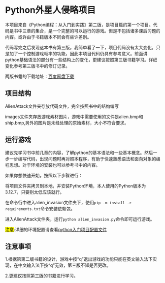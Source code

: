 # Python外星人侵略项目

本项目来自《Python编程：从入门到实践》第二版，是项目篇的第一个项目。代码是书中三章的集合，是一个完整的可以运行的游戏。但是不包括诸多课后习题的内容。或许由于书籍版本不同会有些许差别。

代码写完之后发现这本书有第三版，我简单看了一下，项目代码没有太大变化，只是加了一个控制游戏帧率的功能，因此本项目代码仍具有参考意义。前面讲python基础语法的部分有一些结构上的变化，更建议按照第三版书籍学习。详细变化参考第三版书中的修订记录。

两版书籍的下载地址：<a href="https://pan.baidu.com/s/1wXJZYXXLUcWr4nU5CzKi9Q?pwd=lvso">百度网盘下载</a>

## 项目结构

AlienAttack文件夹存放代码文件，完全按照书中的结构编写

images文件夹存放游戏素材图片，游戏中需要使用的文件是alien.bmp和ship.bmp,另外的图片是未经处理的原始素材，大小不符合要求。

## 运行游戏

建议先学习书中前几章的内容，了解python的基本语法和一些基本概念。然后一步一步编写代码，出现问题时再对照本程序，有助于快速熟悉语法和面向对象的编程思想。对于环境的安装也可以参考书中的内容。

如果你想快速开始，按照以下步骤进行：

将项目文件夹拷贝到本地，并安装Python环境，本人使用的Python版本为3.12.7，只要别太低应该就行。

在命令行中进入alien_invasion文件夹下，使用`pip -m install -r requirements.txt`命令安装依赖包。

进入AlienAttack文件夹，运行`python alien_invasion.py`命令即可运行游戏。

<mark>注意</mark>:详细的环境配置请查看<a href="https://github.com/fuyunyou77/alien_invasion/blob/master/python%E5%85%A5%E9%97%A8%E9%A1%B9%E7%9B%AE%E9%85%8D%E7%BD%AE.md">python入门项目配置文件</a>

## 注意事项

1.根据第第二版书籍的设计，游戏中按“q”退出游戏的功能只能在英文输入法下实现，在中文输入法下按“q”无效，第三版不知是否更改。

2.更建议按照第三版的书籍进行学习。
